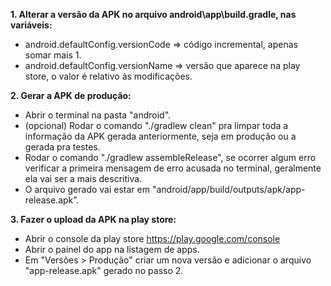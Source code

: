 **1. Alterar a versão da APK no arquivo android\app\build.gradle, nas variáveis:**
- android.defaultConfig.versionCode => código incremental, apenas somar mais 1.
- android.defaultConfig.versionName => versão que aparece na play store, o valor é relativo às modificações.

**2. Gerar a APK de produção:**
- Abrir o terminal na pasta "android".
- (opcional) Rodar o comando "./gradlew clean" pra limpar toda a informação da APK gerada anteriormente, seja em produção ou a gerada pra testes.
- Rodar o comando "./gradlew assembleRelease", se ocorrer algum erro verificar a primeira mensagem de erro acusada no terminal, geralmente ela vai ser a mais descritiva.
- O arquivo gerado vai estar em "android/app/build/outputs/apk/app-release.apk".

**3. Fazer o upload da APK na play store:**
- Abrir o console da play store https://play.google.com/console
- Abrir o painel do app na listagem de apps.
- Em "Versões > Produção" criar um nova versão e adicionar o arquivo "app-release.apk" gerado no passo 2.